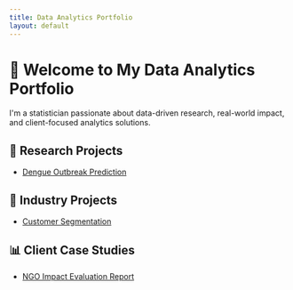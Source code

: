 ```yaml
---
title: Data Analytics Portfolio
layout: default
---
```


# 👋 Welcome to My Data Analytics Portfolio

I'm a statistician passionate about data-driven research, real-world impact, and client-focused analytics solutions.

## 🔬 Research Projects
- [Dengue Outbreak Prediction](research-projects/dengue-prediction/)

## 💼 Industry Projects
- [Customer Segmentation](industry-projects/customer-segmentation/)

## 📊 Client Case Studies
- [NGO Impact Evaluation Report](client-case-studies/ngo-impact-report/)
